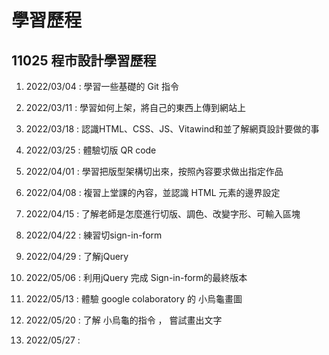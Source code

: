 # 學習歷程

## 11025 程市設計學習歷程

1. 2022/03/04 : 學習一些基礎的 Git 指令

2. 2022/03/11 : 學習如何上架，將自己的東西上傳到網站上

3. 2022/03/18 : 認識HTML、CSS、JS、Vitawind和並了解網頁設計要做的事

4. 2022/03/25 : 體驗切版 QR code

5. 2022/04/01 : 學習把版型架構切出來，按照內容要求做出指定作品

6. 2022/04/08 : 複習上堂課的內容，並認識 HTML 元素的邊界設定

7. 2022/04/15 : 了解老師是怎麼進行切版、調色、改變字形、可輸入區塊

8. 2022/04/22 : 練習切sign-in-form

9. 2022/04/29 : 了解jQuery

10. 2022/05/06 : 利用jQuery 完成 Sign-in-form的最終版本

11. 2022/05/13 : 體驗 google colaboratory 的 小烏龜畫圖

12. 2022/05/20 : 了解 小烏龜的指令 ， 嘗試畫出文字

13. 2022/05/27 : 